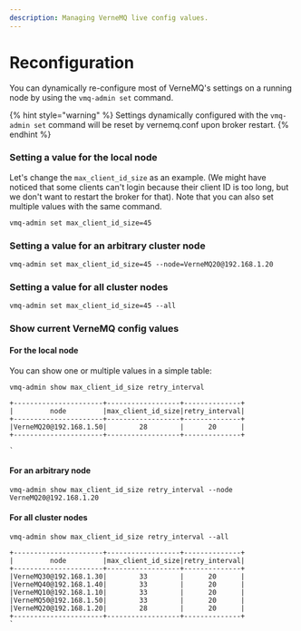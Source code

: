 ```yaml
---
description: Managing VerneMQ live config values.
---
```


# Reconfiguration

You can dynamically re-configure most of VerneMQ's settings on a running node by using the `vmq-admin set` command.

{% hint style="warning" %}
Settings dynamically configured with the `vmq-admin set` command will be reset by vernemq.conf upon broker restart.
{% endhint %}

### Setting a value for the local node

Let's change the `max_client_id_size` as an example. \(We might have noticed that some clients can't login because their client ID is too long, but we don't want to restart the broker for that\). Note that you can also set multiple values with the same command.

```text
vmq-admin set max_client_id_size=45
```

### Setting a value for an arbitrary cluster node

```text
vmq-admin set max_client_id_size=45 --node=VerneMQ20@192.168.1.20
```

### Setting a value for all cluster nodes

```text
vmq-admin set max_client_id_size=45 --all
```

### Show current VerneMQ config values

#### For the local node

You can show one or multiple values in a simple table:

```text
vmq-admin show max_client_id_size retry_interval
```

```text
+----------------------+------------------+--------------+
|         node         |max_client_id_size|retry_interval|
+----------------------+------------------+--------------+
|VerneMQ20@192.168.1.50|        28        |      20      |
+----------------------+------------------+--------------+

`
```

#### For an arbitrary node

```text
vmq-admin show max_client_id_size retry_interval --node VerneMQ20@192.168.1.20
```

#### For all cluster nodes

```text
vmq-admin show max_client_id_size retry_interval --all
```

```text
+----------------------+------------------+--------------+
|         node         |max_client_id_size|retry_interval|
+----------------------+------------------+--------------+
|VerneMQ30@192.168.1.30|        33        |      20      |
|VerneMQ40@192.168.1.40|        33        |      20      |
|VerneMQ10@192.168.1.10|        33        |      20      |
|VerneMQ50@192.168.1.50|        33        |      20      |
|VerneMQ20@192.168.1.20|        28        |      20      |
+----------------------+------------------+--------------+
`
```

